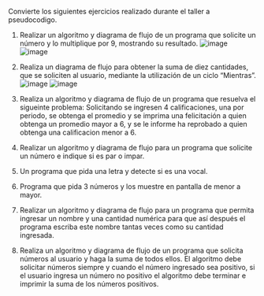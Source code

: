 
Convierte los siguientes ejercicios realizado durante el taller a pseudocodigo.

1. Realizar un algoritmo y diagrama de flujo de un programa que solicite un número y lo multiplique por 9, mostrando su resultado.
![image](https://user-images.githubusercontent.com/101212784/160693121-3c1e4a25-18dd-4afe-854a-b45a32b5a58e.png)
![image](https://user-images.githubusercontent.com/101212784/160693166-27d24b31-ec97-4d70-82fe-0f438331f936.png)


3. Realiza un diagrama de flujo para obtener la suma de diez cantidades, que se soliciten al usuario, mediante la utilización de un ciclo “Mientras”. 
![image](https://user-images.githubusercontent.com/101212784/160693369-cdf5af7c-5dc8-4256-92ba-bb7d720fdffc.png)
![image](https://user-images.githubusercontent.com/101212784/160693436-d8e4365f-3df5-4303-9e37-ec9369ab1318.png)


5. Realiza un algoritmo y diagrama de flujo de un programa que resuelva el sigueinte problema: Solicitando se ingresen 4 calificaciones, una por periodo, se obtenga el promedio y se imprima una felicitación a quien obtenga un promedio mayor a 6, y se le informe ha reprobado a quien obtenga una calificacion menor a 6.
6. Realizar un algoritmo y diagrama de flujo para un programa que solicite un número e indique si es par o impar.
7. Un programa que pida una letra y detecte si es una vocal.
8. Programa que pida 3 números y los muestre en pantalla de menor a mayor.
9. Realizar un algoritmo y diagrama de flujo para un programa que permita ingresar un nombre y una cantidad numérica para que así después el programa escriba este nombre tantas veces como su cantidad ingresada.
10. Realiza un algoritmo y diagrama de flujo de un programa que solicita números al usuario y haga la suma de todos ellos. El algoritmo debe solicitar números siempre y cuando el número ingresado sea positivo, si el usuario ingresa un número no positivo el algoritmo debe terminar e imprimir la suma de los números positivos.
